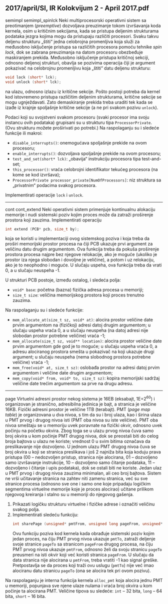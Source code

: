 2017/april/SI, IR Kolokvijum 2 - April 2017.pdf
--------------------------------------------------------------------------------
semimpl semimpl_spinlck
Neki multiprocesorski operativni sistem sa preotimanjem (*preemptive*) dozvoljava
preuzimanje tokom izvršavanja koda kernela, osim u kritičnim sekcijama, kada se pristupa
deljenim strukturama podataka jezgra kojima mogu da pristupaju različiti procesori. Svaku
takvu deljenu strukturu „štiti“ jedna celobrojna promenljiva koja služi za međusobno
isključenje pristupa sa različitih procesora pomoću tehnike *spin lock*, dok se zabrana
preuzimanja na datom procesoru obezbeđuje maskiranjem prekida. Međusobno isključenje
pristupa kritičnoj sekciji, odnosno deljenoj strukturi, obavlja se pozivima operacija čiji je
argument pokazivač na celobrojnu promenljivu koja „štiti“ datu deljenu strukturu:
```cpp
void lock (short* lck);
void unlock (short* lck);
```
na ulazu, odnosno izlazu iz kritične sekcije. Pošto postoji potreba da kernel kod istovremeno
pristupa različitim deljenim strukturama, kritične sekcije se mogu ugnježdavati. Zato
demaskiranje prekida treba uraditi tek kada se izađe iz krajnje spoljašnje kritične sekcije (a ne
pri svakom pozivu `unlock`).

Podaci koji su svojstveni svakom procesoru (svaki procesor ima svoju instancu ovih
podataka) grupisani su u strukturu tipa `ProcessorPrivate`. (Ovu strukturu možete proširivati
po potrebi.) Na raspolaganju su i sledeće funkcije ili makroi:

- `disable_interrupts()`: onemogućava spoljašnje prekide na ovom procesoru;
- `enable_interrupts()`: dozvoljava spoljašnje prekide na ovom procesoru;
- `test_and_set(short* lck)`: „obavija“ instrukciju procesora tipa test-and-set;
- `this_processor()`: vraća celobrojni identifikator tekućeg procesora (na kome se kod
izvršava);
- `ProcessorPrivate processor_private[NumOfProcessors]`: niz struktura sa
„privatnim“ podacima svakog procesora.

Implementirati operacije `lock` i `unlock`.

--------------------------------------------------------------------------------
cont cont_extend
Neki operativni sistem primenjuje kontinualnu alokaciju memorije i nudi sistemski poziv
kojim proces može da zatraži proširenje prostora koji zauzima. Implementirati operaciju
```cpp
int extend (PCB* pcb, size_t by);
```
koja se koristi u implementaciji ovog sistemskog poziva i koja treba da proširi memorijski
prostor procesa na čiji PCB ukazuje prvi argument za veličinu datu drugim argumentom. Ova
funkcija treba da pokuša proširenje prostora procesa najpre bez njegove relokacije, ako je
moguće (ukoliko je prostor iza njega slobodan i dovoljne je veličine), a potom i uz relokaciju,
ako je to neophodno i moguće. U slučaju uspeha, ova funkcija treba da vrati 0, a u slučaju
neuspeha -1.

U strukturi PCB postoje, između ostalog, i sledeća polja:

- `void* base`: početna (bazna) fizička adresa procesa u memoriji;
- `size_t size`: veličina memorijskog prostora koji proces trenutno zauzima.

Na raspolaganju su i sledeće funkcije:

- `mem_allocate_at(size_t sz, void* at)`: alocira prostor veličine date prvim
argumentom na (fizičkoj) adresi datoj drugim argumentom; u slučaju uspeha vraća 0, a u
slučaju neuspeha (na datoj adresi nije slobodan prostor potrebne veličine) vraća -1;
- `mem_allocate(size_t sz, void** location)`: alocira prostor veličine date prvim
argumentom gde god je to moguće; u slučaju uspeha vraća 0, a adresu alociranog prostora
smešta u pokazivač na koji ukazuje drugi argument; u slučaju neuspeha (nema slobodnog
prostora potrebne veličine) vraća -1;
- `mem_free(void* at, size_t sz)`: oslobađa prostor na adresi datoj prvim argumentom i
veličine date drugim argumentom;
- `mem_copy(void* from, void* to, size_t sz)`: kopira memorijski sadržaj veličine
date trećim argumentom sa prve na drugu adresu.

--------------------------------------------------------------------------------
page
Virtuelni adresni prostor nekog sistema je 16EB (eksabajt, 1E=$2^{60}$) i organizovan je stranično,
adresibilna jedinica je bajt, a stranica je veličine 16KB. Fizički adresni prostor je veličine 1TB
(terabajt). PMT (*page map table*) je organizovana u dva nivoa, s tim da su i broj ulaza, kao i
širina ulaza u PMT prvog i drugog nivoa isti (PMT oba nivoa su iste veličine). PMT oba nivoa
smeštaju se u memoriju uvek poravnate na fizički okvir, odnosno uvek počinju na početku
okvira. Zbog toga se u ulazu prvog nivoa čuva samo broj okvira u kom počinje PMT drugog
nivoa, dok se preostali biti do celog broja bajtova u ulazu ne koriste; vrednost 0 u svim bitima
označava da preslikavanje nije dozvoljeno. U jednom ulazu PMT drugog nivoa čuva se broj
okvira u koji se stranica preslikava i još 2 najniža bita koja koduju prava pristupa (00 –
nedozvoljen pristup, stranica nije alocirana, 01 – dozvoljeno samo izvršavanje instrukcije, 10
– dozvoljeno samo čitanje podataka, 11 – dozvoljeno i čitanje i upis podataka), dok se ostali
biti ne koriste. Jedan ulaz u PMT prvog i drugog nivoa zauzima minimalan, ali ceo broj
bajtova. Sistem ne vrši učitavanje stranica na zahtev niti zamenu stranica, već su sve stranice
procesa (odnosno sve one i samo one koje pripadaju logičkim segmentima virtuelne memorije
koje je proces alocirao) učitane prilikom njegovog kreiranja i stalno su u memoriji do
njegovog gašenja.

1. Prikazati logičku strukturu virtuelne i fizičke adrese i označiti veličinu svakog polja.
2. Implementirati sledeću funkciju:
   ```cpp
   int sharePage (unsigned* pmtFrom, unsigned long pageFrom, unsigned* pmtTo, unsigned long pageTo);
   ```
   Ovu funkciju poziva kod kernela kada obrađuje sistemski poziv kojim jedan proces, na čiju
PMT prvog nivoa ukazuje `pmtTo`, zatraži deljenje svoje stranice `pageTo`  sa stranicom
`pageFrom` drugog procesa, na čiju PMT prvog nivoa ukazuje `pmtFrom`, odnosno želi da svoju
stranicu `pageTo` preusmeri na isti okvir koji već koristi stranica `pageFrom`. U slučaju da data
stranica nije alocirana u `pmtFrom`, treba vratiti -1 kao signal greške. Pretpostavlja se da proces
koji traži ovu uslugu (`pmtTo`) nije već imao alociranu datu stranicu `pageTo` (ona se alocira tek
pri ovom pozivu).

Na raspolaganju je interna funkcija kernela `alloc_pmt` koja alocira jednu PMT u memoriji,
popunjava sve njene ulaze nulama i vraća broj okvira u kom počinje ta alocirana PMT.
Veličine tipova su sledeće: `int` – 32 bita, `long` – 64 bita, `short` – 16 bita.
